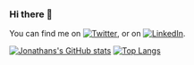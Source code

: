 ### Hi there 👋
<!-- Actual text -->

You can find me on [![Twitter][1.2]][1], or on [![LinkedIn][2.2]][2].

<!-- Icons -->

[1.2]: http://i.imgur.com/wWzX9uB.png (twitter icon without padding)
[2.2]: https://raw.githubusercontent.com/MartinHeinz/MartinHeinz/master/linkedin-3-16.png (LinkedIn icon without padding)

<!-- Links to your social media accounts -->

[1]: https://twitter.com/RicheTechGuy
[2]: https://www.linkedin.com/in/jonathan-riche-70bbba31

[![Jonathans's GitHub stats](https://github-readme-stats.vercel.app/api?username=JonathanRiche&theme=onedark&count_private=true)](https://github.com/JonathanRiche/github-readme-stats)
[![Top Langs](https://github-readme-stats.vercel.app/api/top-langs/?username=JonathanRiche&theme=onedark&layout=compact&count_private=true&hide=c#)](https://github.com/anuraghazra/github-readme-stats)


